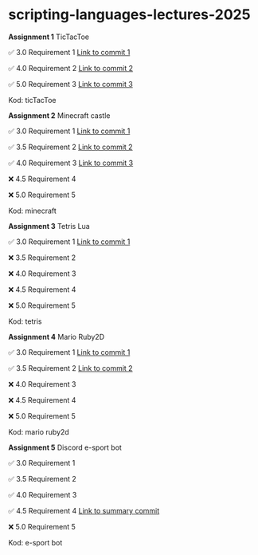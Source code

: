 # scripting-languages-lectures-2025

**Assignment 1** TicTacToe

:white_check_mark: 3.0 Requirement 1 [Link to commit 1](https://github.com/mmsyg/scripting-languages-lectures-2025/tree/bedef975868c45fdb7991f67e1dbeadd5c4a48f0/ticTacToe)

:white_check_mark: 4.0 Requirement 2 [Link to commit 2](https://github.com/mmsyg/scripting-languages-lectures-2025/tree/5c5b0890b8e38a61cbcb68463ba823d765a32981/ticTacToe)

:white_check_mark: 5.0 Requirement 3 [Link to commit 3](https://github.com/mmsyg/scripting-languages-lectures-2025/tree/e27f3ffc7739e212e9c204f42d1d288444da948b/ticTacToe)

Kod: ticTacToe


**Assignment 2** Minecraft castle

:white_check_mark: 3.0 Requirement 1 [Link to commit 1](https://github.com/mmsyg/scripting-languages-lectures-2025/tree/9737b870cb908da19378ed750898e2941f695b8e/minecraft)

:white_check_mark: 3.5 Requirement 2 [Link to commit 2](https://github.com/mmsyg/scripting-languages-lectures-2025/tree/496278d65845c1c1b5c7ea6de406751769248268/minecraft)

:white_check_mark: 4.0 Requirement 3 [Link to commit 3](https://github.com/mmsyg/scripting-languages-lectures-2025/tree/41bda3f7e57e79b6dafb6b874fc5753735dd89b5/minecraft)

:x: 4.5 Requirement 4 

:x: 5.0 Requirement 5 

Kod: minecraft


**Assignment 3** Tetris Lua

:white_check_mark: 3.0 Requirement 1 [Link to commit 1](https://github.com/mmsyg/scripting-languages-lectures-2025/tree/bf43c66a50c2fbf193b85c0a2991424db3a7cb40/tetris)

:x: 3.5 Requirement 2 

:x: 4.0 Requirement 3 

:x: 4.5 Requirement 4 

:x: 5.0 Requirement 5 

Kod: tetris

**Assignment 4** Mario Ruby2D

:white_check_mark: 3.0 Requirement 1 [Link to commit 1](https://github.com/mmsyg/scripting-languages-lectures-2025/tree/7c156f2b1baa1200b6984bd03d8376d780dc34a3/mario%20ruby2d)

:white_check_mark: 3.5 Requirement 2 [Link to commit 2](https://github.com/mmsyg/scripting-languages-lectures-2025/tree/e2cb41283c642d75a26d47fbaf110cfbd1c8c1c9/mario%20ruby2d)

:x: 4.0 Requirement 3 

:x: 4.5 Requirement 4 

:x: 5.0 Requirement 5 

Kod: mario ruby2d

**Assignment 5** Discord e-sport bot

:white_check_mark: 3.0 Requirement 1 

:white_check_mark: 3.5 Requirement 2 

:white_check_mark: 4.0 Requirement 3 

:white_check_mark: 4.5 Requirement 4  [Link to summary commit](https://github.com/mmsyg/scripting-languages-lectures-2025/tree/10fb05a3cda5b1e5de21142e5ddcb7c30c5e49aa/e-sport%20bot)

:x: 5.0 Requirement 5 

Kod: e-sport bot